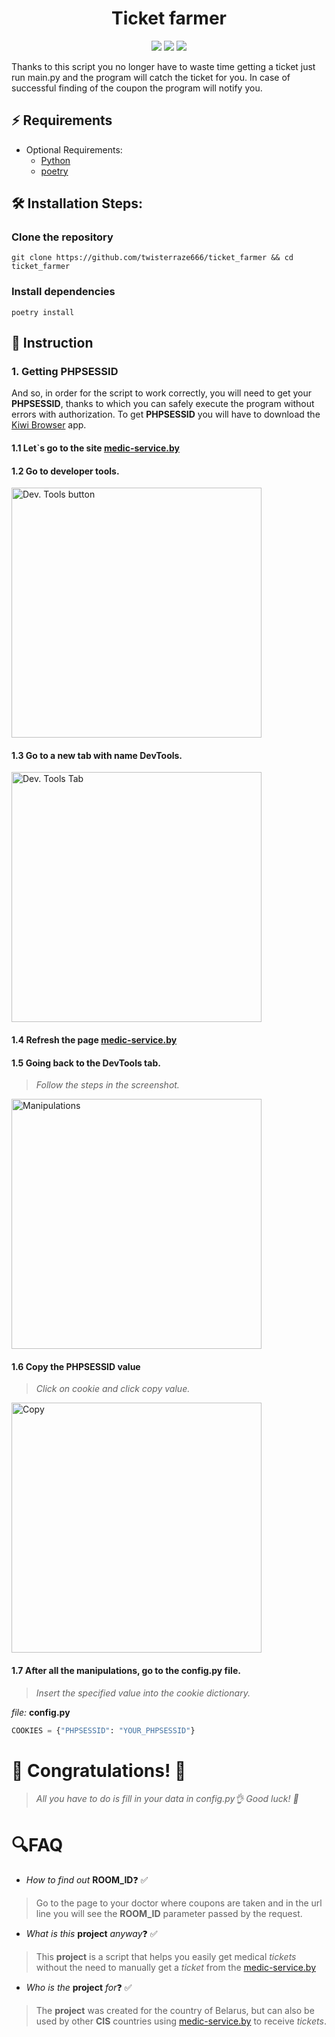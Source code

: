 <h1 align="center" id="title">Ticket farmer</h1>

<div align="center">
  <img src="https://img.shields.io/badge/Python-3776AB?style=for-the-badge&logo=python&logoColor=white"</>
  <img src="https://img.shields.io/badge/Poetry-60A5FA.svg?style=for-the-badge&logo=Poetry&logoColor=white"</>
  <img src="https://img.shields.io/badge/AIOHTTP-2C5BB4.svg?style=for-the-badge&logo=AIOHTTP&logoColor=white"</>
</div>

<p id="description">Thanks to this script you no longer have to waste time getting a ticket just run main.py and the program will catch the ticket for you. In case of successful finding of the coupon the program will notify you.</p>


## ⚡ Requirements

- Optional Requirements:
  - [Python](https://www.python.org/)
  - [poetry](https://github.com/python-poetry/poetry.git)

## 🛠️ Installation Steps:

### Clone the repository

```shell
git clone https://github.com/twisterraze666/ticket_farmer && cd ticket_farmer
```

### Install dependencies

```shell
poetry install
```

## 📃 Instruction
### 1. Getting PHPSESSID
And so, in order for the script to work correctly, you will need to get your **PHPSESSID**, thanks to which you can safely execute the program without errors with authorization. To get **PHPSESSID** you will have to download the [Kiwi Browser](https://play.google.com/store/apps/details?id=com.kiwibrowser.browser) app.
#### 1.1 Let\`s go to the site [medic-service.by](https://medic-service.by/)
#### 1.2 Go to developer tools.
<p align="left">
  <img src="./images/devtools_button.png" width="400" title="Dev. Tools button">
</p>

#### 1.3 Go to a new tab with name DevTools.

<p align="left">
  <img src="./images/devtools_tab.png" width="400" title="Dev. Tools Tab">
</p>

#### 1.4 Refresh the page [medic-service.by](https://medic-service.by/) 

#### 1.5 Going back to the DevTools tab.
> *Follow the steps in the screenshot.*

<p align="left">
  <img src="./images/manipulations.png" width="400" title="Manipulations">
</p>

#### 1.6 Copy the PHPSESSID value
> *Click on cookie and click copy value.*


<p align="left">
  <img src="./images/copy.png" width="400" title="Copy">
</p>

#### 1.7 After all the manipulations, go to the config.py file.
> *Insert the specified value into the cookie dictionary.*


*file:* **config.py**
```python
COOKIES = {"PHPSESSID": "YOUR_PHPSESSID"}
```
# 🎉 Congratulations! 🎉
> *All you have to do is fill in your data in config.py👌 Good luck! 👋*

# 🔍FAQ
- *How to find out* **ROOM_ID**❓ ✅
> Go to the page to your doctor where coupons are taken and in the url line you will see the **ROOM_ID** parameter passed by the request. 
- *What is this* **project** *anyway*❓ ✅
> This **project** is a script that helps you easily get medical *tickets* without the need to manually get a *ticket* from the [medic-service.by](https://medic-service.by/)
- *Who is the* **project** *for*❓ ✅
> The **project** was created for the country of Belarus, but can also be used by other **CIS** countries using [medic-service.by](https://medic-service.by/) to receive *tickets*.
